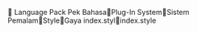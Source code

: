       Language Pack
   Pek Bahasa   Plug-In System   Sistem Pemalam   Style   Gaya
   index.styl   index.style